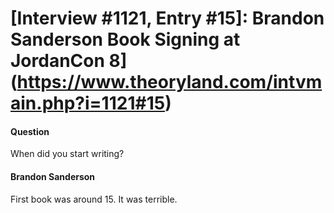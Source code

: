 # [Interview #1121, Entry #15]: Brandon Sanderson Book Signing at JordanCon 8](https://www.theoryland.com/intvmain.php?i=1121#15)

#### Question

When did you start writing?

#### Brandon Sanderson

First book was around 15. It was terrible.

